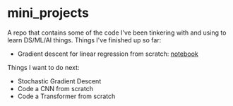 # mini_projects
 
A repo that contains some of the code I've been tinkering with and using to learn DS/ML/AI things. 
Things I've finished up so far:  
- Gradient descent for linear regression from scratch: [notebook](https://github.com/dgum/mini_projects/blob/main/Gradient_Descent_Demo.ipynb)

Things I want to do next:  
- Stochastic Gradient Descent
- Code a CNN from scratch
- Code a Transformer from scratch
